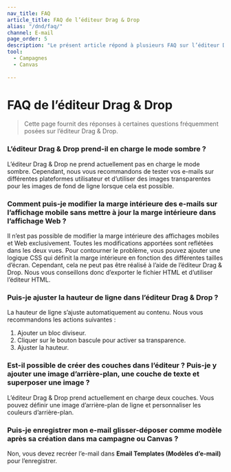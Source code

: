 ```yaml
---
nav_title: FAQ
article_title: FAQ de l’éditeur Drag & Drop
alias: "/dnd/faq/"
channel: E-mail
page_order: 5
description: "Le présent article répond à plusieurs FAQ sur l’éditeur Drag & Drop."
tool: 
  - Campagnes
  - Canvas
  
---
```


# FAQ de l’éditeur Drag & Drop

> Cette page fournit des réponses à certaines questions fréquemment posées sur l’éditeur Drag & Drop.

### L’éditeur Drag & Drop prend-il en charge le mode sombre ?

L’éditeur Drag & Drop ne prend actuellement pas en charge le mode sombre. Cependant, nous vous recommandons de tester vos e-mails sur différentes plateformes utilisateur et d’utiliser des images transparentes pour les images de fond de ligne lorsque cela est possible. 

### Comment puis-je modifier la marge intérieure des e-mails sur l’affichage mobile sans mettre à jour la marge intérieure dans l’affichage Web ?

Il n’est pas possible de modifier la marge intérieure des affichages mobiles et Web exclusivement. Toutes les modifications apportées sont reflétées dans les deux vues. Pour contourner le problème, vous pouvez ajouter une logique CSS qui définit la marge intérieure en fonction des différentes tailles d’écran. Cependant, cela ne peut pas être réalisé à l’aide de l’éditeur Drag & Drop. Nous vous conseillons donc d’exporter le fichier HTML et d’utiliser l’éditeur HTML.

### Puis-je ajuster la hauteur de ligne dans l’éditeur Drag & Drop ?

La hauteur de ligne s’ajuste automatiquement au contenu. Nous vous recommandons les actions suivantes :
1. Ajouter un bloc diviseur.
2. Cliquer sur le bouton bascule pour activer sa transparence.
3. Ajuster la hauteur.

### Est-il possible de créer des couches dans l’éditeur ? Puis-je y ajouter une image d’arrière-plan, une couche de texte et superposer une image ?

L’éditeur Drag & Drop prend actuellement en charge deux couches. Vous pouvez définir une image d’arrière-plan de ligne et personnaliser les couleurs d’arrière-plan.

### Puis-je enregistrer mon e-mail glisser-déposer comme modèle après sa création dans ma campagne ou Canvas ?

Non, vous devez recréer l’e-mail dans **Email Templates (Modèles d’e-mail)** pour l’enregistrer.